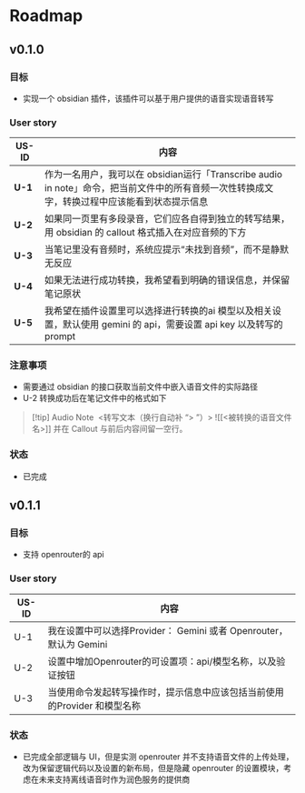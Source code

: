 # Roadmap

## v0.1.0
### 目标
- 实现一个 obsidian 插件，该插件可以基于用户提供的语音实现语音转写
### User story

| **US-ID** | 内容                                                                                      |
| --------- | --------------------------------------------------------------------------------------- |
| **U-1**   | 作为一名用户，我可以在 obsidian运行「Transcribe audio in note」命令，把当前文件中的所有音频一次性转换成文字，转换过程中应该能看到状态提示信息 |
| **U-2**   | 如果同一页里有多段录音，它们应各自得到独立的转写结果，用 obsidian 的 callout 格式插入在对应音频的下方                            |
| **U-3**   | 当笔记里没有音频时，系统应提示“未找到音频”，而不是静默无反应                                                         |
| **U-4**   | 如果无法进行成功转换，我希望看到明确的错误信息，并保留笔记原状                                                         |
| **U-5**   | 我希望在插件设置里可以选择进行转换的ai 模型以及相关设置，默认使用 gemini 的 api，需要设置 api key 以及转写的 prompt               |
### 注意事项
- 需要通过 obsidian 的接口获取当前文件中嵌入语音文件的实际路径
- U-2 转换成功后在笔记文件中的格式如下
> [!tip] Audio Note 
> <转写文本（换行自动补 “> ”）>
> ![[<被转换的语音文件名>]]
并在 Callout 与前后内容间留一空行。
### 状态
- 已完成
## v0.1.1
### 目标
- 支持 openrouter的 api
### User story

| **US-ID** | 内容                                                 |
| --------- | -------------------------------------------------- |
| U-1       | 我在设置中可以选择Provider： Gemini 或者 Openrouter，默认为 Gemini |
| U-2       | 设置中增加Openrouter的可设置项：api/模型名称，以及验证按钮               |
| U-3       | 当使用命令发起转写操作时，提示信息中应该包括当前使用的Provider 和模型名称          |
### 状态
- 已完成全部逻辑与 UI，但是实测 openrouter 并不支持语音文件的上传处理，改为保留逻辑代码以及设置的新布局，但是隐藏 openrouter 的设置模块，考虑在未来支持离线语音时作为润色服务的提供商